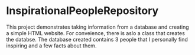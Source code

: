 # InspirationalPeopleRepository

This project demonstrates taking information from a database and creating a simple HTML website. 
For conveience, there is aslo a class that creates the databse.
The database created contains 3 people that I personally find inspiring and a few facts about them. 

